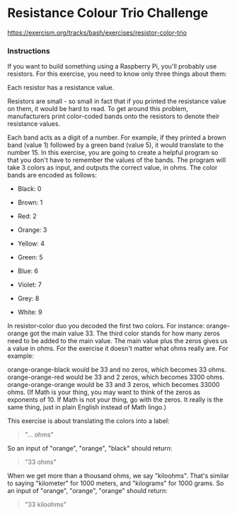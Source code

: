 # Resistance Colour Trio Challenge 

https://exercism.org/tracks/bash/exercises/resistor-color-trio

### Instructions
If you want to build something using a Raspberry Pi, you'll probably use resistors. For this exercise, you need to know only three things about them:

Each resistor has a resistance value.

Resistors are small - so small in fact that if you printed the resistance value on them, it would be hard to read. To get around this problem, manufacturers print color-coded bands onto the resistors to denote their resistance values.

Each band acts as a digit of a number. For example, if they printed a brown band (value 1) followed by a green band (value 5), it would translate to the number 15. In this exercise, you are going to create a helpful program so that you don't have to remember the values of the bands. The program will take 3 colors as input, and outputs the correct value, in ohms. The color bands are encoded as follows:

* Black: 0

* Brown: 1

* Red: 2

* Orange: 3

* Yellow: 4

* Green: 5

* Blue: 6

* Violet: 7

* Grey: 8

* White: 9

In resistor-color duo you decoded the first two colors. For instance: orange-orange got the main value 33. The third color stands for how many zeros need to be added to the main value. The main value plus the zeros gives us a value in ohms. For the exercise it doesn't matter what ohms really are. For example:

orange-orange-black would be 33 and no zeros, which becomes 33 ohms.
orange-orange-red would be 33 and 2 zeros, which becomes 3300 ohms.
orange-orange-orange would be 33 and 3 zeros, which becomes 33000 ohms.
(If Math is your thing, you may want to think of the zeros as exponents of 10. If Math is not your thing, go with the zeros. It really is the same thing, just in plain English instead of Math lingo.)

This exercise is about translating the colors into a label:

> "... ohms"

So an input of "orange", "orange", "black" should return:

> "33 ohms"

When we get more than a thousand ohms, we say "kiloohms". That's similar to saying "kilometer" for 1000 meters, and "kilograms" for 1000 grams. So an input of "orange", "orange", "orange" should return:

> "33 kiloohms"
